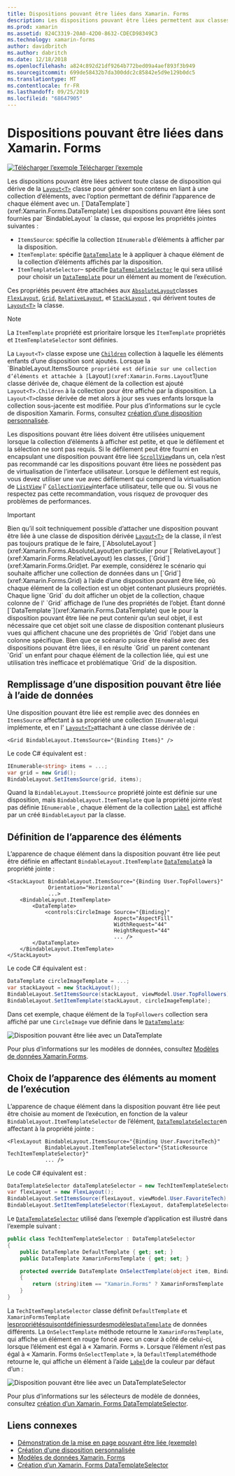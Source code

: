 ```yaml
---
title: Dispositions pouvant être liées dans Xamarin. Forms
description: Les dispositions pouvant être liées permettent aux classes de disposition de générer leur contenu en liant à une collection d’éléments, avec l’option permettant de définir l’apparence de chaque élément avec un DataTemplate.
ms.prod: xamarin
ms.assetid: 824C3319-20A0-42D0-8632-CDECD98349C3
ms.technology: xamarin-forms
author: davidbritch
ms.author: dabritch
ms.date: 12/18/2018
ms.openlocfilehash: a824c892d21df9264b772bed09a4aef893f3b949
ms.sourcegitcommit: 699de58432b7da300ddc2c85842e5d9e129b0dc5
ms.translationtype: MT
ms.contentlocale: fr-FR
ms.lasthandoff: 09/25/2019
ms.locfileid: "68647905"
---
```

# <a name="bindable-layouts-in-xamarinforms"></a>Dispositions pouvant être liées dans Xamarin. Forms

[![Télécharger l’exemple](~/media/shared/download.png) Télécharger l’exemple](https://docs.microsoft.com/samples/xamarin/xamarin-forms-samples/userinterface-bindablelayouts)

Les dispositions pouvant être liées activent toute classe de disposition qui dérive de la [`Layout<T>`](xref:Xamarin.Forms.Layout`1) classe pour générer son contenu en liant à une collection d’éléments, avec l’option permettant de définir l’apparence de chaque élément avec un. [`DataTemplate`](xref:Xamarin.Forms.DataTemplate) Les dispositions pouvant être liées sont fournies par `BindableLayout` la classe, qui expose les propriétés jointes suivantes :

- `ItemsSource`: spécifie la collection `IEnumerable` d’éléments à afficher par la disposition.
- `ItemTemplate`: spécifie [`DataTemplate`](xref:Xamarin.Forms.DataTemplate) le à appliquer à chaque élément de la collection d’éléments affichés par la disposition.
- `ItemTemplateSelector`– spécifie [`DataTemplateSelector`](xref:Xamarin.Forms.DataTemplateSelector) le qui sera utilisé pour choisir un [`DataTemplate`](xref:Xamarin.Forms.DataTemplate) pour un élément au moment de l’exécution.

Ces propriétés peuvent être attachées aux [`AbsoluteLayout`](xref:Xamarin.Forms.AbsoluteLayout)classes [`FlexLayout`](xref:Xamarin.Forms.FlexLayout), [`Grid`](xref:Xamarin.Forms.Grid), [`RelativeLayout`](xref:Xamarin.Forms.RelativeLayout), et [`StackLayout`](xref:Xamarin.Forms.StackLayout) , qui dérivent toutes de [`Layout<T>`](xref:Xamarin.Forms.Layout`1) la classe.

> [!NOTE]
> La `ItemTemplate` propriété est prioritaire lorsque les `ItemTemplate` propriétés et `ItemTemplateSelector` sont définies.

La `Layout<T>` classe expose une [`Children`](xref:Xamarin.Forms.Layout`1.Children) collection à laquelle les éléments enfants d’une disposition sont ajoutés. Lorsque la `BinableLayout.ItemsSource` propriété est définie sur une collection d’éléments et attachée à [`Layout<T>`](xref:Xamarin.Forms.Layout`1)une classe dérivée de, chaque élément de la collection est ajouté `Layout<T>.Children` à la collection pour être affiché par la disposition. La `Layout<T>`classe dérivée de met alors à jour ses vues enfants lorsque la collection sous-jacente est modifiée. Pour plus d’informations sur le cycle de disposition Xamarin. Forms, consultez [création d’une disposition personnalisée](~/xamarin-forms/user-interface/layouts/custom.md).

Les dispositions pouvant être liées doivent être utilisées uniquement lorsque la collection d’éléments à afficher est petite, et que le défilement et la sélection ne sont pas requis. Si le défilement peut être fourni en encapsulant une disposition pouvant être liée [`ScrollView`](xref:Xamarin.Forms.ScrollView)dans un, cela n’est pas recommandé car les dispositions pouvant être liées ne possèdent pas de virtualisation de l’interface utilisateur. Lorsque le défilement est requis, vous devez utiliser une vue avec défilement qui comprend la virtualisation de [`ListView`](xref:Xamarin.Forms.ListView) l' [`CollectionView`](xref:Xamarin.Forms.CollectionView)interface utilisateur, telle que ou. Si vous ne respectez pas cette recommandation, vous risquez de provoquer des problèmes de performances.

> [!IMPORTANT]
>Bien qu’il soit techniquement possible d’attacher une disposition pouvant être liée à une classe de disposition dérivée [`Layout<T>`](xref:Xamarin.Forms.Layout`1) de la classe, il n’est pas toujours pratique de le faire, [`AbsoluteLayout`](xref:Xamarin.Forms.AbsoluteLayout)en particulier pour [`RelativeLayout`](xref:Xamarin.Forms.RelativeLayout) les classes, [`Grid`](xref:Xamarin.Forms.Grid)et. Par exemple, considérez le scénario qui souhaite afficher une collection de données dans un [`Grid`](xref:Xamarin.Forms.Grid) à l’aide d’une disposition pouvant être liée, où chaque élément de la collection est un objet contenant plusieurs propriétés. Chaque ligne `Grid` du doit afficher un objet de la collection, chaque colonne de l' `Grid` affichage de l’une des propriétés de l’objet. Étant donné [`DataTemplate`](xref:Xamarin.Forms.DataTemplate) que le pour la disposition pouvant être liée ne peut contenir qu’un seul objet, il est nécessaire que cet objet soit une classe de disposition contenant plusieurs vues qui affichent chacune une des propriétés de `Grid` l’objet dans une colonne spécifique. Bien que ce scénario puisse être réalisé avec des dispositions pouvant être liées, il en résulte `Grid` un parent contenant `Grid` un enfant pour chaque élément de la collection liée, qui est une utilisation très inefficace et problématique `Grid` de la disposition.

## <a name="populating-a-bindable-layout-with-data"></a>Remplissage d’une disposition pouvant être liée à l’aide de données

Une disposition pouvant être liée est remplie avec des données en `ItemsSource` affectant à sa propriété une collection `IEnumerable`qui implémente, et en l' [`Layout<T>`](xref:Xamarin.Forms.Layout`1)attachant à une classe dérivée de :

```xaml
<Grid BindableLayout.ItemsSource="{Binding Items}" />
```

Le code C# équivalent est :

```csharp
IEnumerable<string> items = ...;
var grid = new Grid();
BindableLayout.SetItemsSource(grid, items);
```

Quand la `BindableLayout.ItemsSource` propriété jointe est définie sur une disposition, mais `BindableLayout.ItemTemplate` que la propriété jointe n’est pas définie `IEnumerable` , chaque élément de la collection [`Label`](xref:Xamarin.Forms.Label) est affiché par un créé `BindableLayout` par la classe.

## <a name="defining-item-appearance"></a>Définition de l’apparence des éléments

L’apparence de chaque élément dans la disposition pouvant être liée peut être définie en affectant `BindableLayout.ItemTemplate` [`DataTemplate`](xref:Xamarin.Forms.DataTemplate)à la propriété jointe :

```xaml
<StackLayout BindableLayout.ItemsSource="{Binding User.TopFollowers}"
             Orientation="Horizontal"
             ...>
    <BindableLayout.ItemTemplate>
        <DataTemplate>
            <controls:CircleImage Source="{Binding}"
                                  Aspect="AspectFill"
                                  WidthRequest="44"
                                  HeightRequest="44"
                                  ... />
        </DataTemplate>
    </BindableLayout.ItemTemplate>
</StackLayout>
```

Le code C# équivalent est :

```csharp
DataTemplate circleImageTemplate = ...;
var stackLayout = new StackLayout();
BindableLayout.SetItemsSource(stackLayout, viewModel.User.TopFollowers);
BindableLayout.SetItemTemplate(stackLayout, circleImageTemplate);
```

Dans cet exemple, chaque élément de la `TopFollowers` collection sera affiché par une `CircleImage` vue définie dans le [`DataTemplate`](xref:Xamarin.Forms.DataTemplate):

![Disposition pouvant être liée avec un DataTemplate](bindable-layouts-images/top-followers.png "Disposition pouvant être liée avec un modèle de données")

Pour plus d’informations sur les modèles de données, consultez [Modèles de données Xamarin.Forms](~/xamarin-forms/app-fundamentals/templates/data-templates/index.md).

## <a name="choosing-item-appearance-at-runtime"></a>Choix de l’apparence des éléments au moment de l’exécution

L’apparence de chaque élément dans la disposition pouvant être liée peut être choisie au moment de l’exécution, en fonction de la valeur `BindableLayout.ItemTemplateSelector` de l’élément, [`DataTemplateSelector`](xref:Xamarin.Forms.DataTemplateSelector)en affectant à la propriété jointe :

```xaml
<FlexLayout BindableLayout.ItemsSource="{Binding User.FavoriteTech}"
            BindableLayout.ItemTemplateSelector="{StaticResource TechItemTemplateSelector}"
            ... />
```

Le code C# équivalent est :

```csharp
DataTemplateSelector dataTemplateSelector = new TechItemTemplateSelector { ... };
var flexLayout = new FlexLayout();
BindableLayout.SetItemsSource(flexLayout, viewModel.User.FavoriteTech);
BindableLayout.SetItemTemplateSelector(flexLayout, dataTemplateSelector);
```

Le [`DataTemplateSelector`](xref:Xamarin.Forms.DataTemplateSelector) utilisé dans l’exemple d’application est illustré dans l’exemple suivant :

```csharp
public class TechItemTemplateSelector : DataTemplateSelector
{
    public DataTemplate DefaultTemplate { get; set; }
    public DataTemplate XamarinFormsTemplate { get; set; }

    protected override DataTemplate OnSelectTemplate(object item, BindableObject container)
    {
        return (string)item == "Xamarin.Forms" ? XamarinFormsTemplate : DefaultTemplate;
    }
}
```

La `TechItemTemplateSelector` classe définit `DefaultTemplate` et `XamarinFormsTemplate` [lespropriétésquisontdéfiniessurdesmodèles`DataTemplate`](xref:Xamarin.Forms.DataTemplate) de données différents. La `OnSelectTemplate` méthode retourne le `XamarinFormsTemplate`, qui affiche un élément en rouge foncé avec un cœur à côté de celui-ci, lorsque l’élément est égal à « Xamarin. Forms ». Lorsque l’élément n’est pas égal à « Xamarin. Forms `OnSelectTemplate` », la `DefaultTemplate`méthode retourne le, qui affiche un élément à l’aide [`Label`](xref:Xamarin.Forms.Label)de la couleur par défaut d’un :

![Disposition pouvant être liée avec un DataTemplateSelector](bindable-layouts-images/favorite-tech.png "Disposition pouvant être liée avec un sélecteur de modèle de données")

Pour plus d’informations sur les sélecteurs de modèle de données, consultez [création d’un Xamarin. Forms DataTemplateSelector](~/xamarin-forms/app-fundamentals/templates/data-templates/selector.md).

## <a name="related-links"></a>Liens connexes

- [Démonstration de la mise en page pouvant être liée (exemple)](https://docs.microsoft.com/samples/xamarin/xamarin-forms-samples/userinterface-bindablelayouts)
- [Création d’une disposition personnalisée](~/xamarin-forms/user-interface/layouts/custom.md)
- [Modèles de données Xamarin. Forms](~/xamarin-forms/app-fundamentals/templates/data-templates/index.md)
- [Création d’un Xamarin. Forms DataTemplateSelector](~/xamarin-forms/app-fundamentals/templates/data-templates/selector.md)
